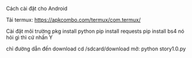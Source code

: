 Cách cài đặt cho Android

Tải termux: https://apkcombo.com/termux/com.termux/

Cài đặt môi trường
pkg install python
pip install requests
pip install bs4
nó hỏi gì thì cứ nhấn Y

chỉ đường dẫn đến download
cd /sdcard/download
mở:
python story1.0.py
